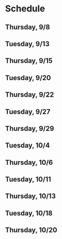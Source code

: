 # Schedule

## Thursday, 9/8


## Tuesday, 9/13

## Thursday, 9/15

## Tuesday, 9/20

## Thursday, 9/22

## Tuesday, 9/27

## Thursday, 9/29

## Tuesday, 10/4

## Thursday, 10/6

## Tuesday, 10/11

## Thursday, 10/13

## Tuesday, 10/18

## Thursday, 10/20